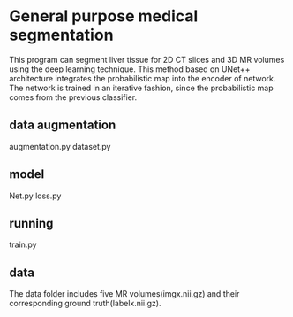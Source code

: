 # General purpose medical segmentation
This program can segment liver tissue for 2D CT slices and 3D MR volumes using the deep learning technique.
This method based on UNet++ architecture integrates the probabilistic map into the encoder of network.
The network is trained in an iterative fashion, since the probabilistic map comes from the previous classifier.


## data augmentation
augmentation.py
dataset.py

## model
Net.py
loss.py

## running
train.py

## data
The data folder includes five MR volumes(imgx.nii.gz) and their corresponding ground truth(labelx.nii.gz).

 



